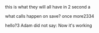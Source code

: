 this is what they will all have in 2 second a

what calls happen on save? once more2334

hello?3
Adam did not say: Now it's working